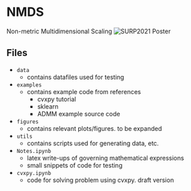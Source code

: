 # NMDS
Non-metric Multidimensional Scaling
![SURP2021 Poster](poster.png)

## Files
* `data`
  - contains datafiles used for testing 
* `examples`
  - contains example code from references  
      + cvxpy tutorial  
      + sklearn  
      + ADMM example source code  
* `figures`  
  - contains relevant plots/figures. to be expanded
* `utils`
  - contains scripts used for generating data, etc.
* `Notes.ipynb`  
  - latex write-ups of governing mathematical expressions
  - small snippets of code for testing 
* `cvxpy.ipynb`  
  - code for solving problem using cvxpy. draft version